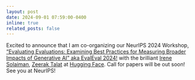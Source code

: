 ```yaml
---
layout: post
date: 2024-09-01 07:59:00-0400 
inline: true
related_posts: false
---
```


Excited to announce that I am co-organizing our NeurIPS 2024 Workshop, [“Evaluating Evaluations: Examining Best Practices for Measuring Broader Impacts of Generative AI” aka EvalEval 2024!](https://evaleval.github.io/) with the brilliant [Irene Solaiman](https://www.irenesolaiman.com/), [Zeerak Talat](https://zeerak.org/) at [Hugging Face](https://huggingface.co/). Call for papers will be out soon! See you at NeurIPS!

